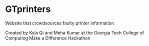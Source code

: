 # GTprinters
Website that crowdsources faulty printer information

Created by Kyla Qi and Meha Kumar at the Georgia Tech College of Computing Make a Difference Hackathon
